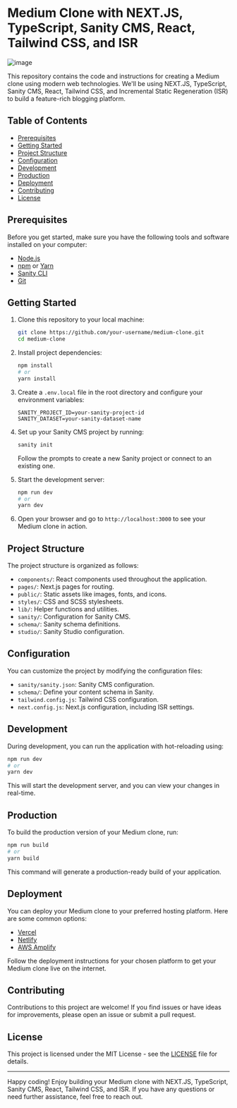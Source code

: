 # Medium Clone with NEXT.JS, TypeScript, Sanity CMS, React, Tailwind CSS, and ISR

![image](https://github.com/CodeKaito/Nextjs-Medium/assets/57111980/aef07075-be3a-48aa-84ce-7a5e3a638566)

This repository contains the code and instructions for creating a Medium clone using modern web technologies. We'll be using NEXT.JS, TypeScript, Sanity CMS, React, Tailwind CSS, and Incremental Static Regeneration (ISR) to build a feature-rich blogging platform.

## Table of Contents

- [Prerequisites](#prerequisites)
- [Getting Started](#getting-started)
- [Project Structure](#project-structure)
- [Configuration](#configuration)
- [Development](#development)
- [Production](#production)
- [Deployment](#deployment)
- [Contributing](#contributing)
- [License](#license)

## Prerequisites

Before you get started, make sure you have the following tools and software installed on your computer:

- [Node.js](https://nodejs.org/)
- [npm](https://www.npmjs.com/) or [Yarn](https://yarnpkg.com/)
- [Sanity CLI](https://www.sanity.io/docs/getting-started-with-sanity-cli)
- [Git](https://git-scm.com/)

## Getting Started

1. Clone this repository to your local machine:

   ```bash
   git clone https://github.com/your-username/medium-clone.git
   cd medium-clone
   ```

2. Install project dependencies:

   ```bash
   npm install
   # or
   yarn install
   ```

3. Create a `.env.local` file in the root directory and configure your environment variables:

   ```env
   SANITY_PROJECT_ID=your-sanity-project-id
   SANITY_DATASET=your-sanity-dataset-name
   ```

4. Set up your Sanity CMS project by running:

   ```bash
   sanity init
   ```

   Follow the prompts to create a new Sanity project or connect to an existing one.

5. Start the development server:

   ```bash
   npm run dev
   # or
   yarn dev
   ```

6. Open your browser and go to `http://localhost:3000` to see your Medium clone in action.

## Project Structure

The project structure is organized as follows:

- `components/`: React components used throughout the application.
- `pages/`: Next.js pages for routing.
- `public/`: Static assets like images, fonts, and icons.
- `styles/`: CSS and SCSS stylesheets.
- `lib/`: Helper functions and utilities.
- `sanity/`: Configuration for Sanity CMS.
- `schema/`: Sanity schema definitions.
- `studio/`: Sanity Studio configuration.

## Configuration

You can customize the project by modifying the configuration files:

- `sanity/sanity.json`: Sanity CMS configuration.
- `schema/`: Define your content schema in Sanity.
- `tailwind.config.js`: Tailwind CSS configuration.
- `next.config.js`: Next.js configuration, including ISR settings.

## Development

During development, you can run the application with hot-reloading using:

```bash
npm run dev
# or
yarn dev
```

This will start the development server, and you can view your changes in real-time.

## Production

To build the production version of your Medium clone, run:

```bash
npm run build
# or
yarn build
```

This command will generate a production-ready build of your application.

## Deployment

You can deploy your Medium clone to your preferred hosting platform. Here are some common options:

- [Vercel](https://vercel.com/)
- [Netlify](https://www.netlify.com/)
- [AWS Amplify](https://aws.amazon.com/amplify/)

Follow the deployment instructions for your chosen platform to get your Medium clone live on the internet.

## Contributing

Contributions to this project are welcome! If you find issues or have ideas for improvements, please open an issue or submit a pull request.

## License

This project is licensed under the MIT License - see the [LICENSE](LICENSE) file for details.

---

Happy coding! Enjoy building your Medium clone with NEXT.JS, TypeScript, Sanity CMS, React, Tailwind CSS, and ISR. If you have any questions or need further assistance, feel free to reach out.
